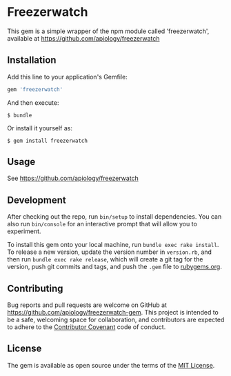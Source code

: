 # Freezerwatch

This gem is a simple wrapper of the npm module called 'freezerwatch', available at https://github.com/apiology/freezerwatch


## Installation

Add this line to your application's Gemfile:

```ruby
gem 'freezerwatch'
```

And then execute:

    $ bundle

Or install it yourself as:

    $ gem install freezerwatch

## Usage

See https://github.com/apiology/freezerwatch

## Development

After checking out the repo, run `bin/setup` to install dependencies. You can also run `bin/console` for an interactive prompt that will allow you to experiment.

To install this gem onto your local machine, run `bundle exec rake install`. To release a new version, update the version number in `version.rb`, and then run `bundle exec rake release`, which will create a git tag for the version, push git commits and tags, and push the `.gem` file to [rubygems.org](https://rubygems.org).

## Contributing

Bug reports and pull requests are welcome on GitHub at https://github.com/apiology/freezerwatch-gem. This project is intended to be a safe, welcoming space for collaboration, and contributors are expected to adhere to the [Contributor Covenant](contributor-covenant.org) code of conduct.


## License

The gem is available as open source under the terms of the [MIT License](http://opensource.org/licenses/MIT).

